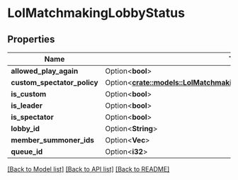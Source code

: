 # LolMatchmakingLobbyStatus

## Properties

Name | Type | Description | Notes
------------ | ------------- | ------------- | -------------
**allowed_play_again** | Option<**bool**> |  | [optional]
**custom_spectator_policy** | Option<[**crate::models::LolMatchmakingQueueCustomGameSpectatorPolicy**](LolMatchmakingQueueCustomGameSpectatorPolicy.md)> |  | [optional]
**is_custom** | Option<**bool**> |  | [optional]
**is_leader** | Option<**bool**> |  | [optional]
**is_spectator** | Option<**bool**> |  | [optional]
**lobby_id** | Option<**String**> |  | [optional]
**member_summoner_ids** | Option<**Vec<i64>**> |  | [optional]
**queue_id** | Option<**i32**> |  | [optional]

[[Back to Model list]](../README.md#documentation-for-models) [[Back to API list]](../README.md#documentation-for-api-endpoints) [[Back to README]](../README.md)


